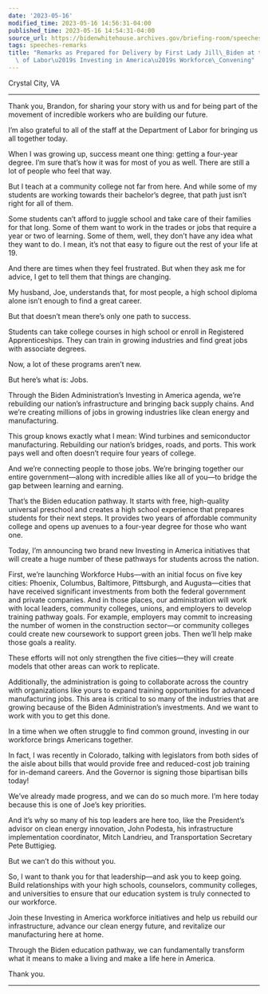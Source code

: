 ```yaml
---
date: '2023-05-16'
modified_time: 2023-05-16 14:56:31-04:00
published_time: 2023-05-16 14:54:31-04:00
source_url: https://bidenwhitehouse.archives.gov/briefing-room/speeches-remarks/2023/05/16/remarks-as-prepared-for-delivery-by-first-lady-jill-biden-at-the-u-s-department-of-labors-investing-in-americas-workforce-convening/
tags: speeches-remarks
title: "Remarks as Prepared for Delivery by First Lady Jill\_Biden at the U.S. Department\
  \ of Labor\u2019s Investing in America\u2019s Workforce\_Convening"
---
```

 
Crystal City, VA

------------------------------------------------------------------------

Thank you, Brandon, for sharing your story with us and for being part of
the movement of incredible workers who are building our future.

I’m also grateful to all of the staff at the Department of Labor for
bringing us all together today.

When I was growing up, success meant one thing: getting a four-year
degree. I’m sure that’s how it was for most of you as well. There are
still a lot of people who feel that way.

But I teach at a community college not far from here. And while some of
my students are working towards their bachelor’s degree, that path just
isn’t right for all of them.

Some students can’t afford to juggle school and take care of their
families for that long. Some of them want to work in the trades or jobs
that require a year or two of learning. Some of them, well, they don’t
have any idea what they want to do. I mean, it’s not that easy to figure
out the rest of your life at 19.

And there are times when they feel frustrated. But when they ask me for
advice, I get to tell them that things are changing.

My husband, Joe, understands that, for most people, a high school
diploma alone isn’t enough to find a great career.

But that doesn’t mean there’s only one path to success.

Students can take college courses in high school or enroll in Registered
Apprenticeships. They can train in growing industries and find great
jobs with associate degrees.

Now, a lot of these programs aren’t new.

But here’s what is: Jobs.

Through the Biden Administration’s Investing in America agenda, we’re
rebuilding our nation’s infrastructure and bringing back supply chains.
And we’re creating millions of jobs in growing industries like clean
energy and manufacturing.

This group knows exactly what I mean: Wind turbines and semiconductor
manufacturing. Rebuilding our nation’s bridges, roads, and ports. This
work pays well and often doesn’t require four years of college.

And we’re connecting people to those jobs. We’re bringing together our
entire government—along with incredible allies like all of you—to bridge
the gap between learning and earning.

That’s the Biden education pathway. It starts with free, high-quality
universal preschool and creates a high school experience that prepares
students for their next steps. It provides two years of affordable
community college and opens up avenues to a four-year degree for those
who want one.

Today, I’m announcing two brand new Investing in America initiatives
that will create a huge number of these pathways for students across the
nation.

First, we’re launching Workforce Hubs—with an initial focus on five key
cities: Phoenix, Columbus, Baltimore, Pittsburgh, and Augusta—cities
that have received significant investments from both the federal
government and private companies. And in those places, our
administration will work with local leaders, community colleges, unions,
and employers to develop training pathway goals. For example, employers
may commit to increasing the number of women in the construction
sector—or community colleges could create new coursework to support
green jobs. Then we’ll help make those goals a reality.

These efforts will not only strengthen the five cities—they will create
models that other areas can work to replicate.

Additionally, the administration is going to collaborate across the
country with organizations like yours to expand training opportunities
for advanced manufacturing jobs. This area is critical to so many of the
industries that are growing because of the Biden Administration’s
investments. And we want to work with you to get this done.

In a time when we often struggle to find common ground, investing in our
workforce brings Americans together.

In fact, I was recently in Colorado, talking with legislators from both
sides of the aisle about bills that would provide free and reduced-cost
job training for in-demand careers. And the Governor is signing those
bipartisan bills today!

We’ve already made progress, and we can do so much more. I’m here today
because this is one of Joe’s key priorities.

And it’s why so many of his top leaders are here too, like the
President’s advisor on clean energy innovation, John Podesta, his
infrastructure implementation coordinator, Mitch Landrieu, and
Transportation Secretary Pete Buttigieg.

But we can’t do this without you.

So, I want to thank you for that leadership—and ask you to keep going.
Build relationships with your high schools, counselors, community
colleges, and universities to ensure that our education system is truly
connected to our workforce.

Join these Investing in America workforce initiatives and help us
rebuild our infrastructure, advance our clean energy future, and
revitalize our manufacturing here at home.

Through the Biden education pathway, we can fundamentally transform what
it means to make a living and make a life here in America.

Thank you.

------------------------------------------------------------------------
